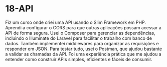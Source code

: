 # 18-API
Fiz um curso onde criei uma API usando o Slim Framework em PHP. Aprendi a configurar o CORS para que outras aplicações possam acessar a API de forma segura. Usei o Composer para gerenciar as dependências, incluindo o Illuminate do Laravel para facilitar o trabalho com banco de dados. Também implementei middlewares para organizar as requisições e responder em JSON. Para testar tudo, usei o Postman, que ajudou bastante a validar as chamadas da API. Foi uma experiência prática que me ajudou a entender como construir APIs simples, eficientes e fáceis de consumir.
